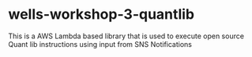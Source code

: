# wells-workshop-3-quantlib
This is a AWS Lambda based library that is used to execute open source Quant lib instructions using input from SNS Notifications
